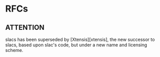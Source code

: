 # RFCs

## ATTENTION

slacs has been superseded by [Xtensis][xtensis], the new successor to
slacs, based upon slac's code, but under a new name and licensing
scheme.
